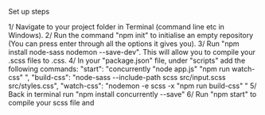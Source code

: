 Set up steps

1/ Navigate to your project folder in Terminal (command line etc in Windows).
2/ Run the command "npm init" to initialise an empty repository (You can press enter through all the options it gives you).
3/ Run "npm install node-sass nodemon --save-dev". This will allow you to compile your .scss files to .css.
4/ In your "package.json" file, under "scripts" add the following commands:
  "start": "concurrently \"node app.js\" \"npm run watch-css\" ",
  "build-css": "node-sass --include-path scss src/input.scss src/styles.css",
  "watch-css": "nodemon -e scss -x \"npm run build-css\" "
5/ Back in terminal run "npm install concurrently --save"
6/ Run "npm start" to compile your scss file and 
